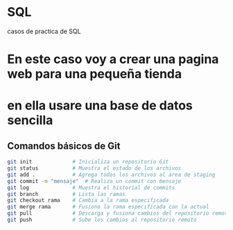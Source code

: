 # SQL
casos de practica de SQL
# En este caso voy a crear una pagina web para una pequeña tienda 
# en ella usare una base de datos sencilla 

## Comandos básicos de Git

```bash
git init             # Inicializa un repositorio Git
git status           # Muestra el estado de los archivos
git add .            # Agrega todos los archivos al área de staging
git commit -m "mensaje"  # Realiza un commit con mensaje
git log              # Muestra el historial de commits
git branch           # Lista las ramas
git checkout rama    # Cambia a la rama especificada
git merge rama       # Fusiona la rama especificada con la actual
git pull             # Descarga y fusiona cambios del repositorio remoto
git push             # Sube los cambios al repositorio remoto
```
## 